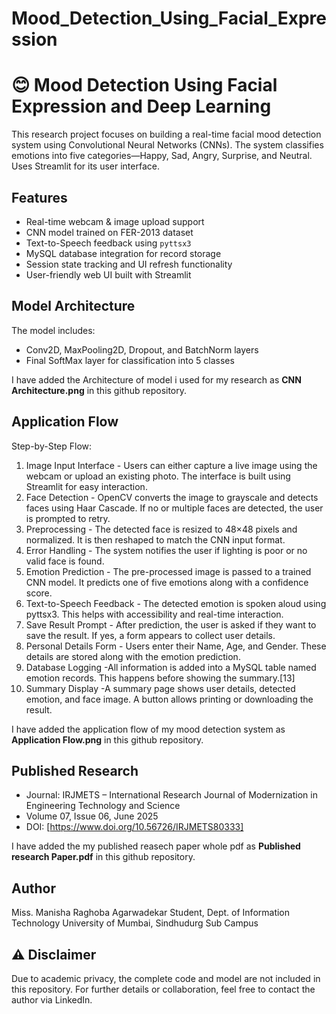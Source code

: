 # Mood_Detection_Using_Facial_Expression
# 😊 Mood Detection Using Facial Expression and Deep Learning

This research project focuses on building a real-time facial mood detection system using Convolutional Neural Networks (CNNs). The system classifies emotions into five categories—Happy, Sad, Angry, Surprise, and Neutral. Uses Streamlit for its user interface.

## Features
- Real-time webcam & image upload support
- CNN model trained on FER-2013 dataset
- Text-to-Speech feedback using `pyttsx3`
- MySQL database integration for record storage
- Session state tracking and UI refresh functionality
- User-friendly web UI built with Streamlit

## Model Architecture
The model includes:
- Conv2D, MaxPooling2D, Dropout, and BatchNorm layers
- Final SoftMax layer for classification into 5 classes

I have added the Architecture of model i used for my research as **CNN Architecture.png** in this github repository.

## Application Flow
Step-by-Step Flow: 
1. Image Input Interface - Users can either capture a live image using the webcam or upload an existing photo. 
The interface is built using Streamlit for easy interaction. 
2. Face Detection - OpenCV converts the image to grayscale and detects faces using Haar Cascade. If no 
or multiple faces are detected, the user is prompted to retry. 
3. Preprocessing - The detected face is resized to 48×48 pixels and normalized. It is then reshaped to 
match the CNN input format. 
4. Error Handling - The system notifies the user if lighting is poor or no valid face is found.  
5. Emotion Prediction - The pre-processed image is passed to a trained CNN model. It predicts one of five 
emotions along with a confidence score. 
6. Text-to-Speech Feedback - The detected emotion is spoken aloud using pyttsx3. This helps with accessibility and 
real-time interaction. 
7. Save Result Prompt - After prediction, the user is asked if they want to save the result. If yes, a form appears 
to collect user details. 
8. Personal Details Form - Users enter their Name, Age, and Gender. These details are stored along with the 
emotion prediction. 
9. Database Logging -All information is added into a MySQL table named emotion records. This happens 
before showing the summary.[13] 
10. Summary Display -A summary page shows user details, detected emotion, and face image. A button 
allows printing or downloading the result. 

I have added the application flow of my mood detection system as **Application Flow.png** in this github repository.

## Published Research
- Journal: IRJMETS – International Research Journal of Modernization in Engineering Technology and Science
- Volume 07, Issue 06, June 2025
- DOI: [https://www.doi.org/10.56726/IRJMETS80333]

I have added the my published reasech paper whole pdf as **Published research Paper.pdf** in this github repository.

## Author 
Miss. Manisha Raghoba Agarwadekar
Student, 
Dept. of Information Technology
University of Mumbai, Sindhudurg Sub Campus

## ⚠️ Disclaimer
Due to academic privacy, the complete code and model are not included in this repository. For further details or collaboration, feel free to contact the author via LinkedIn.
